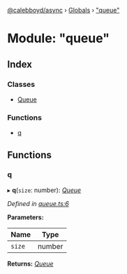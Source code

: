 [@calebboyd/async](../README.md) › [Globals](../globals.md) › ["queue"](_queue_.md)

# Module: "queue"

## Index

### Classes

* [Queue](../classes/_queue_.queue.md)

### Functions

* [q](_queue_.md#q)

## Functions

###  q

▸ **q**(`size`: number): *[Queue](../classes/_queue_.queue.md)*

*Defined in [queue.ts:6](https://github.com/calebboyd/async/blob/a91dbbf/queue.ts#L6)*

**Parameters:**

Name | Type |
------ | ------ |
`size` | number |

**Returns:** *[Queue](../classes/_queue_.queue.md)*

